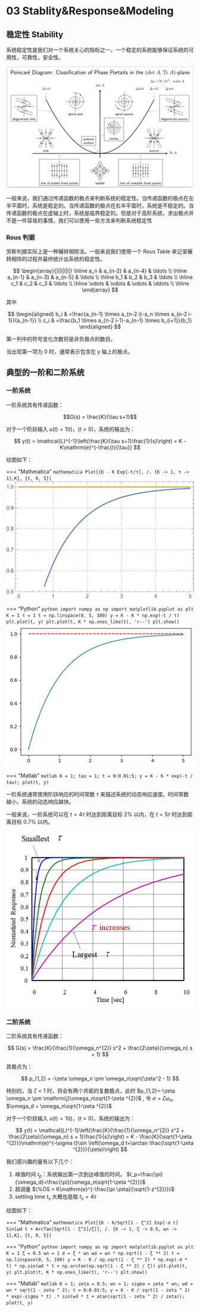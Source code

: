 # 03 Stablity&Response&Modeling

## 稳定性 Stability

系统稳定性是我们对一个系统关心的指标之一，一个稳定的系统能够保证系统的可用性，可靠性，安全性。

![图 1](images/%E7%B3%BB%E7%BB%9F%E7%A8%B3%E5%AE%9A%E6%80%A7.png)  

一般来说，我们通过传递函数的极点来判断系统的稳定性。当传递函数的极点在左半平面时，系统是稳定的。当传递函数的极点在右半平面时，系统是不稳定的。当传递函数的极点在虚轴上时，系统是临界稳定的。但是对于高阶系统，求出极点并不是一件容易的事情，我们可以使用一些方法来判断系统稳定性

### Rous 判据

劳斯判据实际上是一种辗转相除法。一般来说我们使用一个 Rous Table 来记录辗转相除的过程并最终统计出系统的稳定性。

$$
\begin{array}{|l|l|l|l|}
\hline a_n & a_{n-2} & a_{n-4} & \ldots \\
\hline a_{n-1} & a_{n-3} & a_{n-5} & \ldots \\
\hline b_1 & b_2 & b_3 & \ldots \\
\hline c_1 & c_2 & c_3 & \ldots \\
\hline \vdots & \vdots & \vdots & \ddots \\
\hline
\end{array}
$$

其中

$$
\begin{aligned}
b_i & =\frac{a_{n-1} \times a_{n-2 i}-a_n \times a_{n-2 i-1}}{a_{n-1}} \\
c_i & =\frac{b_1 \times a_{n-2 i-1}-a_{n-1} \times b_{i+1}}{b_1}
\end{aligned}
$$

第一列中的符号变化次数将是非负极点的数目。

当出现第一项为 0 时，通常表示包含在 y 轴上的极点。

## 典型的一阶和二阶系统

### 一阶系统

一阶系统具有传递函数：

$$G(s) = \frac{K}{\tau s+1}$$

对于一个阶跃输入 $u(t) = 1(t)，(t>0)$，系统的输出为：

$$
y(t) = \mathcal{L}^{-1}\left(\frac{K}{\tau s+1}\frac{1}{s}\right) = K - K\mathrm{e}^{-\frac{t}{\tau}}
$$

绘图如下：

=== "Mathmatica"
    ```mathematica
    Plot[{K - K Exp[-t/τ], /. {K -> 1, τ -> 1},K}, {t, 0, 5}]
    ```
    ![图 0](images/%E4%B8%80%E9%98%B6%E7%B3%BB%E7%BB%9F%E7%BB%98%E5%9B%BE.png)  

=== "Python"
    ```python
    import numpy as np
    import matplotlib.pyplot as plt
    K = 1
    τ = 1
    t = np.linspace(0, 5, 100)
    y = K - K * np.exp(-t / τ)
    plt.plot(t, y)
    plt.plot(t, K * np.ones_like(t), 'r--')
    plt.show()
    ```
    ![图 1](images/%E4%B8%80%E9%98%B6%E7%B3%BB%E7%BB%9F%20py.png)  

=== "Matlab"
    ```matlab
    K = 1;
    tau = 1;
    t = 0:0.01:5;
    y = K - K * exp(-t / tau);
    plot(t, y)
    ```

一阶系统通常使用阶跃响应的时间常数 $\tau$ 来描述系统的动态响应速度。时间常数越小，系统的动态响应越快。

一般来说，一阶系统可以在 $t = 4\tau$ 时达到距离目标 2% 以内，在 $t = 5\tau$ 时达到距离目标 0.7% 以内。

![图 2](images/%E4%B8%8D%E5%90%8C%E7%9A%84%E4%B8%80%E9%98%B6%E7%B3%BB%E7%BB%9F%E7%9B%B8%E5%BA%94.png)  

### 二阶系统

二阶系统具有传递函数：

$$
G(s) = \frac{K}{\frac{1}{\omega_n^{2}} s^2 + \frac{2\zeta}{\omega_n} s + 1}
$$

其极点为：

$$
p_{1,2} = -\zeta \omega_n \pm \omega_n\sqrt{\zeta^2 - 1}
$$

特别的，当 $\zeta<1$ 时，将会有两个共轭的复数极点，此时 $p_{1,2}=-\zeta \omega_n \pm \mathrm{j}\omega_n\sqrt{1-\zeta ^{2}}$ , 令 $\sigma = \zeta \omega_n$, $\omega_d = \omega_n\sqrt{1-\zeta ^{2}}$

对于一个阶跃输入 $u(t) = 1(t)，(t>0)$，系统的输出为：

$$
y(t) = \mathcal{L}^{-1}\left(\frac{K}{\frac{1}{\omega_n^{2}} s^2 + \frac{2\zeta}{\omega_n} s + 1}\frac{1}{s}\right) = K - \frac{K}{\sqrt{1-\zeta ^{2}}}\mathrm{e}^{-\sigma t}\sin \left(\omega_d t+\arctan \frac{\sqrt{1-\zeta ^{2}}}{\zeta}\right)
$$

我们感兴趣的量有以下几个：

1. 峰值时间 $t_p$：系统输出第一次到达峰值的时间。 $t_p=\frac{\pi}{\omega_d}=\frac{\pi}{\omega_n\sqrt{1-\zeta ^{2}}}$
2. 超调量 $\%OS = K\mathrm{e}^{-\frac{\pi \zeta}{\sqrt{1-z^{2}}}}$
3. settling time $t_s$ 大概也是取 $t_s = 4\tau$

绘图如下：

=== "Mathmatica"
    ```mathematica
    Plot[{K - K/Sqrt[1 - ζ^2] Exp[-σ t] Sin[ωd t + ArcTan[Sqrt[1 - ζ^2]/ζ]], /. {K -> 1, ζ -> 0.5, ωn -> 1},K}, {t, 0, 5}]
    ```

=== "Python"
    ```python
    import numpy as np
    import matplotlib.pyplot as plt
    K = 1
    ζ = 0.5
    ωn = 1
    σ = ζ * ωn
    ωd = ωn * np.sqrt(1 - ζ ** 2)
    t = np.linspace(0, 5, 100)
    y = K - K / np.sqrt(1 - ζ ** 2) * np.exp(-σ * t) * np.sin(ωd * t + np.arctan(np.sqrt(1 - ζ ** 2) / ζ))
    plt.plot(t, y)
    plt.plot(t, K * np.ones_like(t), 'r--')
    plt.show()
    ```

=== "Matlab"
    ```matlab
    K = 1;
    zeta = 0.5;
    wn = 1;
    sigma = zeta * wn;
    wd = wn * sqrt(1 - zeta ^ 2);
    t = 0:0.01:5;
    y = K - K / sqrt(1 - zeta ^ 2) * exp(-sigma * t) .* sin(wd * t + atan(sqrt(1 - zeta ^ 2) / zeta));
    plot(t, y)
    ```
